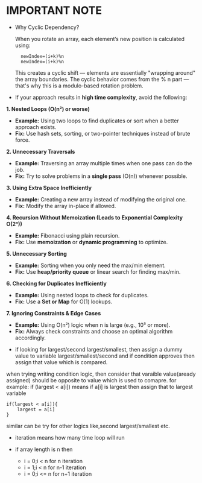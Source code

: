 # IMPORTANT NOTE

* Why Cyclic Dependency?

    When you rotate an array, each element’s new position is calculated using:

        newIndex=(i+k)%n
        newIndex=(i+k)%n

    This creates a cyclic shift — elements are essentially "wrapping around" the array boundaries.
    The cyclic behavior comes from the % n part — that's why this is a modulo-based rotation problem. 

* If your approach results in **high time complexity**, avoid the following:  

**1. Nested Loops (O(n²) or worse)**  
- **Example:** Using two loops to find duplicates or sort when a better approach exists.  
- **Fix:** Use hash sets, sorting, or two-pointer techniques instead of brute force.  

**2. Unnecessary Traversals**  
- **Example:** Traversing an array multiple times when one pass can do the job.  
- **Fix:** Try to solve problems in a **single pass** (O(n)) whenever possible.  

**3. Using Extra Space Inefficiently**  
- **Example:** Creating a new array instead of modifying the original one.  
- **Fix:** Modify the array in-place if allowed.  

**4. Recursion Without Memoization (Leads to Exponential Complexity O(2ⁿ))**  
- **Example:** Fibonacci using plain recursion.  
- **Fix:** Use **memoization** or **dynamic programming** to optimize.  

**5. Unnecessary Sorting**  
- **Example:** Sorting when you only need the max/min element.  
- **Fix:** Use **heap/priority queue** or linear search for finding max/min.  

**6. Checking for Duplicates Inefficiently**  
- **Example:** Using nested loops to check for duplicates.  
- **Fix:** Use a **Set or Map** for O(1) lookups.  

**7. Ignoring Constraints & Edge Cases**  
- **Example:** Using O(n²) logic when n is large (e.g., 10⁵ or more).  
- **Fix:** Always check constraints and choose an optimal algorithm accordingly.  

* if looking for largest/second largest/smallest, then assign a dummy value to variable largest/smallest/second and if condition approves then assign that value which is compared.

when trying writing condition logic, then consider that varaible value(aready assigned) should be opposite to value which is used to comapre.
for example: if (largest < a[i]) means if a[i] is largest then assign that to largest variable

```
if(largest < a[i]){
	largest = a[i]
}
```
similar can be try for other logics like,second largest/smallest etc.

* iteration means how many time loop will run

* if array length is n then
    * i = 0;i < n for n iteration
    * i = 1;i < n for n-1 iteration
    * i = 0;i <= n for n+1 iteration